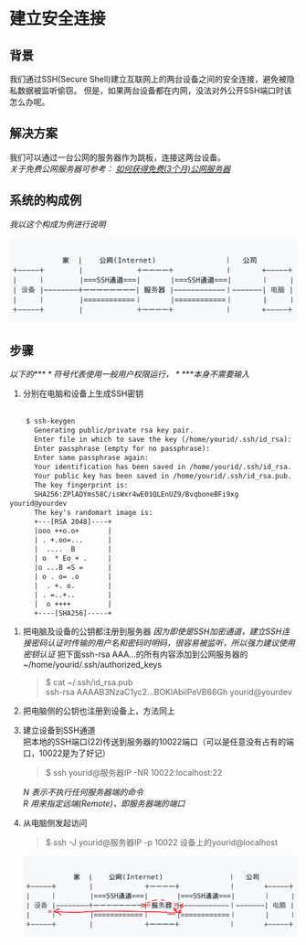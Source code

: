 # 建立安全连接
## 背景

我们通过SSH(Secure Shell)建立互联网上的两台设备之间的安全连接，避免被隐私数据被监听偷窃。
但是，如果两台设备都在内网，没法对外公开SSH端口时该怎么办呢。


## 解决方案
我们可以通过一台公网的服务器作为跳板，连接这两台设备。  
_关于免费公网服务器可参考： [如何获得免费(3个月)公网服务器](https://cloud.google.com/free?hl=zh-cn)_

## 系统的构成例
_我以这个构成为例进行说明_

![ssh_tunnel](ssh_tunnel.png)


## 步骤
_以下的**$**符号代表使用一般用户权限运行，**$**本身不需要输入_
1. 分别在电脑和设备上生成SSH密钥  
<pre><code>
    $ ssh-keygen
      Generating public/private rsa key pair.
      Enter file in which to save the key (/home/yourid/.ssh/id_rsa):
      Enter passphrase (empty for no passphrase):
      Enter same passphrase again:
      Your identification has been saved in /home/yourid/.ssh/id_rsa.
      Your public key has been saved in /home/yourid/.ssh/id_rsa.pub.
      The key fingerprint is:
      SHA256:ZPlADYms58C/isWxr4wE01QLEnUZ9/BvqboneBFi9xg yourid@yourdev
      The key's randomart image is:
      +---[RSA 2048]----+
      |ooo ++o.o+       |
      | . +.oo=...      |
      |  ....  B        |
      | o  * Eo + .     |
      |o ...B =S =      |
      | o . o= .o       |
      |  . +. o.        |
      | . =..+..        |
      |  o ++++         |
      +----[SHA256]-----+
</code></pre>
1. 把电脑及设备的公钥都注册到服务器
    _因为即使是SSH加密通道，建立SSH连接密码认证时传输的用户名和密码时明码，很容易被监听，所以强力建议使用密钥认证_
    把下面ssh-rsa AAA...的所有内容添加到公网服务器的~/home/yourid/.ssh/authorized_keys
    > $ cat ~/.ssh/id_rsa.pub  
    >ssh-rsa AAAAB3NzaC1yc2...BOKlAbilPeVB66Gh yourid@yourdev  

1. 把电脑侧的公钥也注册到设备上，方法同上

1. 建立设备到SSH通道  
    把本地的SSH端口(22)传送到服务器的10022端口（可以是任意没有占有的端口，10022是为了好记）
    >$ ssh yourid@服务器IP -NR 10022:localhost:22  

    _N 表示不执行任何服务器端的命令_  
    _R 用来指定远端(Remote)，即服务器端的端口_
1. 从电脑侧发起访问
    > $ ssh -J yourid@服务器IP -p 10022 设备上的yourid@localhost

    ![ssh_tunnel_forward](ssh_tunnel_forward.png)
